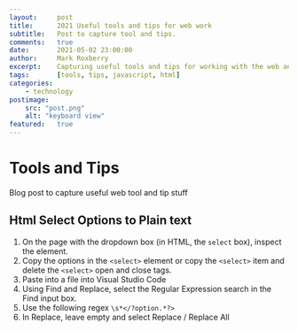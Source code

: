 ```yaml
---
layout:     post
title:      2021 Useful tools and tips for web work
subtitle:   Post to capture tool and tips.
comments:   true
date:       2021-05-02 23:00:00
author:     Mark Roxberry
excerpt:    Capturing useful tools and tips for working with the web and data
tags:       [tools, tips, javascript, html]
categories: 
    - technology
postimage: 
    src: "post.png"
    alt: "keyboard view"
featured:   true
---
```

# Tools and Tips

Blog post to capture useful web tool and tip stuff

<!-- ## Sitesucker, curl  -->

## Html Select Options to Plain text

1. On the page with the dropdown box (in HTML, the `select` box), inspect the element.
1. Copy the options in the `<select>` element or copy the `<select>` item and delete the `<select>` open and close tags.
1. Paste into a file into Visual Studio Code
1. Using Find and Replace, select the Regular Expression search in the Find input box.
1. Use the following regex `\s*</?option.*?>`
1. In Replace, leave empty and select Replace / Replace All